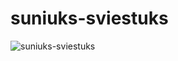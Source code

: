 # suniuks-sviestuks
![suniuks-sviestuks](https://github.com/taurasbear/suniuks-sviestuks/assets/156223152/af2e781d-b847-4430-9193-c83a75a4af46)
